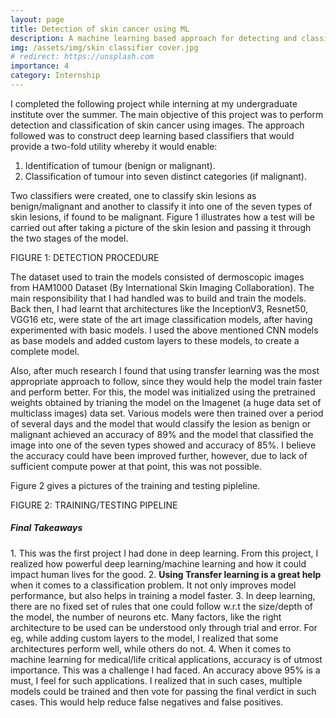 ```yaml
---
layout: page
title: Detection of skin cancer using ML
description: A machine learning based approach for detecting and classifier skin cancer using images   
img: /assets/img/skin classifier cover.jpg
# redirect: https://unsplash.com
importance: 4
category: Internship
---
```

I completed the following project while interning at my undergraduate institute over the summer. The main objective of this project was to perform detection and classification of skin cancer using images. The approach followed was to construct deep learning based classifiers that would provide a two-fold utility whereby it would enable:
1. Identification of tumour (benign or malignant).
2. Classification of tumour into seven distinct categories (if malignant). 

Two classifiers were created, one to classify skin lesions as benign/malignant and another to classify it into one of the seven types of skin lesions, if found to be malignant. Figure 1 illustrates how a test will be carried out after taking a picture of the skin lesion and passing it through the two stages of the model.

<div class="row">
    <div class="col-sm mt-3 mt-md-0">
        <center>
            <img class="img-fluid rounded z-depth-1" src="{{ '/assets/img/skin classifier cover.jpg' | relative_url }}" alt="" title="example image"/>
        </center>
    </div>
</div>
<div class="caption">
    FIGURE 1: DETECTION PROCEDURE
</div>

The dataset used to train the models consisted of dermoscopic images from HAM1000 Dataset (By International Skin Imaging Collaboration). The main responsibility that I had handled was to build and train the models. Back then, I had learnt that architectures like the InceptionV3, Resnet50, VGG16 etc, were state of the art image classification models, after having experimented with basic models. I used the above mentioned CNN models as base models and added custom layers to these models, to create a complete model. 

Also, after much research I found that using transfer learning was the most appropriate approach to follow, since they would help the model train faster and perform better. For this, the model was initialized using the pretrained weights obtained by trianing the model on the Imagenet (a huge data set of multiclass images) data set. Various models were then trained over a period of several days and the model that would classify the lesion as benign or malignant achieved an accuracy of 89% and the model that classified the image into one of the seven types showed and accuracy of 85%. I believe the accuracy could have been improved further, however, due to lack of sufficient compute power at that point, this was not possible. 

 Figure 2 gives a pictures of the training and testing pipleline.

<div class="row">
    <div class="col-sm mt-3 mt-md-0">
        <center>
            <img class="img-fluid rounded z-depth-1" src="{{ '/assets/img/detection of skin cancer process 1.jpg' | relative_url }}" alt="" title="example image"/>
        </center>
    </div>
</div>
<div class="caption">
    FIGURE 2: TRAINING/TESTING PIPELINE
</div>



<h5><b>Final Takeaways</b></h5>
1. This was the first project I had done in deep learning. From this project, I realized how powerful deep learning/machine learning and how it could impact human lives for the good.
2. <b>Using Transfer learning is a great help</b> when it comes to a classification problem. It not only improves model performance, but also helps in training a model faster.
3. In deep learning, there are no fixed set of rules that one could follow w.r.t the size/depth of the model, the number of neurons etc. Many factors, like the right architecture to be used can be understood only through trial and error. For eg, while adding custom layers to the model, I realized that some architectures perform well, while others do not.
4. When it comes to machine learning for medical/life critical applications, accuracy is of utmost importance. This was a challenge I had faced. An accuracy above 95% is a must, I feel for such applications. I realized that in such cases, multiple models could be trained and then vote for passing the final verdict in such cases. This would help reduce false negatives and false positives.


